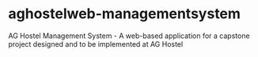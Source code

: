# aghostelweb-managementsystem
AG Hostel Management System - A web-based application for a capstone project designed and to be implemented at AG Hostel 
